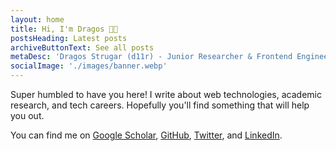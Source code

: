 ```yaml
---
layout: home
title: Hi, I'm Dragos 👋🏻
postsHeading: Latest posts
archiveButtonText: See all posts
metaDesc: 'Dragos Strugar (d11r) - Junior Researcher & Frontend Engineer.'
socialImage: './images/banner.webp'
---
```


Super humbled to have you here! I write about web technologies, academic research, and tech careers. Hopefully you'll find something that will help you out.

You can find me on [Google Scholar](https://scholar.google.com/citations?user=za-b-mYAAAAJ), [GitHub](https://github.com/d11r/), [Twitter](https://twitter.com/dragos_strugar), and [LinkedIn](https://www.linkedin.com/in/strugardragos/).
